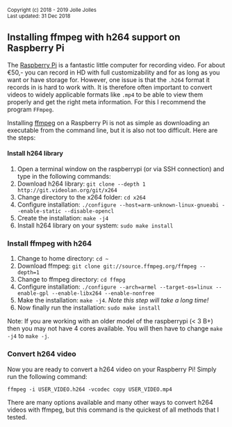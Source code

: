 <small>Copyright (c) 2018 - 2019 Jolle Jolles<br/>
Last updated: 31 Dec 2018</small>

<h2>Installing ffmpeg with h264 support on Raspberry Pi</h2>
The <a href="https://www.raspberrypi.org">Raspberry Pi</a> is a fantastic little computer for recording video. For about €50,- you can record in HD with full customizability and for as long as you want or have storage for. However, one issue is that the <code>.h264</code> format it records in is hard to work with. It is therefore often important to convert videos to widely applicable formats like <code>.mp4</code> to be able to view them properly and get the right meta information. For this I recommend the program <code>FFmpeg</code>.</p>

<p>Installing <a href="https://www.ffmpeg.org">ffmpeg</a> on a Raspberry Pi is not as simple as downloading an executable from the command line, but it is also not too difficult. Here are the steps:</p>

<h4>Install h264 library</h4>

<ol>
<li>Open a terminal window on the raspberrypi (or via SSH connection) and type in the following commands:</li>
<li>Download h264 library: <code>git clone --depth 1 http://git.videolan.org/git/x264</code> </li>
<li>Change directory to the x264 folder: <code>cd x264</code></li>
<li>Configure installation: <code>./configure --host=arm-unknown-linux-gnueabi --enable-static --disable-opencl</code></li>
<li>Create the installation: <code>make -j4</code></li>
<li>Install h264 library on your system: <code>sudo make install</code></li>
</ol>

<h3>Install ffmpeg with h264</h3>

<ol>
<li>Change to home directory: <code>cd ~</code></li>
<li>Download ffmpeg: <code>git clone git://source.ffmpeg.org/ffmpeg --depth=1</code></li>
<li>Change to ffmpeg directory: <code>cd ffmpg</code></li>
<li>Configure installation: <code>./configure --arch=armel --target-os=linux --enable-gpl --enable-libx264 --enable-nonfree</code></li>
<li>Make the installation: <code>make -j4</code>. <em>Note this step will take a long time!</em></li>
<li>Now finally run the installation: <code>sudo make install</code></li>
</ol>

<p>Note: If you are working with an older model of the raspberrypi (&lt; 3 B+) then you may not have 4 cores available. You will then have to change <code>make -j4</code> to <code>make -j</code>.</p>

<h3>Convert h264 video</h3>

<p>Now you are ready to convert a h264 video on your Raspberry Pi! Simply run the following command:</p>

<p><code>ffmpeg -i USER_VIDEO.h264 -vcodec copy USER_VIDEO.mp4</code></p>

<p>There are many options available and many other ways to convert h264 videos with ffmpeg, but this command is the quickest of all methods that I tested.</p>

